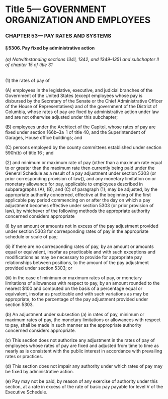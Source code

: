
# Title 5— GOVERNMENT ORGANIZATION AND EMPLOYEES
### CHAPTER 53— PAY RATES AND SYSTEMS
#### § 5306. Pay fixed by administrative action
###### (a) Notwithstanding sections 1341, 1342, and 1349–1351 and subchapter II of chapter 15 of title 31

(1) the rates of pay of

(A) employees in the legislative, executive, and judicial branches of the Government of the United States (except employees whose pay is disbursed by the Secretary of the Senate or the Chief Administrative Officer of the House of Representatives) and of the government of the District of Columbia, whose rates of pay are fixed by administrative action under law and are not otherwise adjusted under this subchapter;

(B) employees under the Architect of the Capitol, whose rates of pay are fixed under section 166b–3a  1 of title 40, and the Superintendent of Garages, House office buildings; and

(C) persons employed by the county committees established under section 590h(b) of title 16 ; and

(2) and minimum or maximum rate of pay (other than a maximum rate equal to or greater than the maximum rate then currently being paid under the General Schedule as a result of a pay adjustment under section 5303 (or prior corresponding provision of law)), and any monetary limitation on or monetary allowance for pay, applicable to employees described in subparagraphs (A), (B), and (C) of paragraph (1); may be adjusted, by the appropriate authority concerned, effective at the beginning of the first applicable pay period commencing on or after the day on which a pay adjustment becomes effective under section 5303 (or prior provision of law), by whichever of the following methods the appropriate authority concerned considers appropriate

(i) by an amount or amounts not in excess of the pay adjustment provided under section 5303 for corresponding rates of pay in the appropriate schedule or scale of pay;

(ii) if there are no corresponding rates of pay, by an amount or amounts equal or equivalent, insofar as practicable and with such exceptions and modifications as may be necessary to provide for appropriate pay relationships between positions, to the amount of the pay adjustment provided under section 5303; or

(iii) in the case of minimum or maximum rates of pay, or monetary limitations of allowances with respect to pay, by an amount rounded to the nearest $100 and computed on the basis of a percentage equal or equivalent, insofar as practicable and with such variations as may be appropriate, to the percentage of the pay adjustment provided under section 5303.

(b) An adjustment under subsection (a) in rates of pay, minimum or maximum rates of pay, the monetary limitations or allowances with respect to pay, shall be made in such manner as the appropriate authority concerned considers appropriate.

(c) This section does not authorize any adjustment in the rates of pay of employees whose rates of pay are fixed and adjusted from time to time as nearly as is consistent with the public interest in accordance with prevailing rates or practices.

(d) This section does not impair any authority under which rates of pay may be fixed by administrative action.

(e) Pay may not be paid, by reason of any exercise of authority under this section, at a rate in excess of the rate of basic pay payable for level V of the Executive Schedule.
